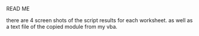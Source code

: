 READ ME

there are 4 screen shots of the script results for each worksheet. as well as a text file of the copied module from my vba.
